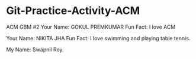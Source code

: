 # Git-Practice-Activity-ACM

ACM GBM #2
Your Name: GOKUL PREMKUMAR
Fun Fact: I love ACM

Your Name: NIKITA JHA
Fun Fact: I love swimming and playing table tennis.

My Name: Swapnil Roy.

